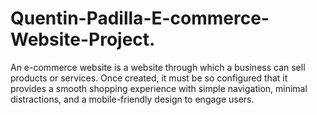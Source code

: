 # Quentin-Padilla-E-commerce-Website-Project.
An e-commerce website is a website through which a business can sell products or services. Once created, it must be so configured that it provides a smooth shopping experience with simple navigation, minimal distractions, and a mobile-friendly design to engage users. 
